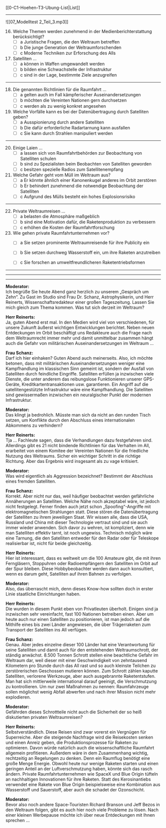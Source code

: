 [[0-C1-Hoehen-T3-Ubung-List|List]]

---

![[07_Modelltest 2_Teil_3.mp3]]

16. Welche Themen werden zunehmend in der Medienberichterstattung berücksichtigt?
    - [ ] a Juristische Fragen, die den Weltraum betreffen
    - [ ] b Die junge Generation der Weltraumforschenden
    - [ ] c Moderne Techniken zur Erforschung des Alls

17. Satelliten ...
    - [ ] a können in Waffen umgewandelt werden
    - [ ] b bilden eine Schwachstelle der Infrastruktur
    - [ ] c sind in der Lage, bestimmte Ziele anzugreifen

---

18. Die genannten Richtlinien für die Raumfahrt ...
    - [ ] a gelten auch im Fall kämpferischer Auseinandersetzungen
    - [ ] b möchten die Vereinten Nationen gern durchsetzen
    - [ ] c werden als zu wenig konkret angesehen

19. Welche Vorfälle kann es bei der Datenübertragung durch Satelliten geben?
    - [ ] a Ausspionierung durch andere Satelliten
    - [ ] b Die dafür erforderliche Radartarnung kann ausfallen
    - [ ] c Sie kann durch Strahlen manipuliert werden

---

20. Einige Laien ...
    - [ ] a lassen sich von Raumfahrtbehörden zur Beobachtung von Satelliten schulen
    - [ ] b sind zu Spezialisten beim Beobachten von Satelliten geworden
    - [ ] c besitzen spezielle Radios zum Satellitenempfang

21. Welche Gefahr geht vom Müll im Weltraum aus?
    - [ ] a Er könnte ähnlich einer Kanonenkugel anderes im Orbit zerstören
    - [ ] b Er behindert zunehmend die notwendige Beobachtung der Satelliten
    - [ ] c Aufgrund des Mülls besteht ein hohes Explosionsrisiko

---

22. Private Weltraumreisen ...
    - [ ] a belasten die Atmosphäre maßgeblich
    - [ ] b sind eine Motivation dafür, die Raketenproduktion zu verbessern
    - [ ] c erhöhen die Kosten der Raumfahrtforschung

23. Wie gehen private Raumfahrtunternehmen vor?
    - [ ] a Sie setzen prominente Weltraumreisende für ihre Publicity ein
    - [ ] b Sie setzen durchweg Wasserstoff ein, um ihre Raketen anzutreiben
    - [ ] c Sie forschen an umweltfreundlicheren Raketentriebsformen


---
---
---


**Moderator:**  
Ich begrüße Sie heute Abend ganz herzlich zu unserem „Gespräch um Zehn“. Zu Gast im Studio sind Frau Dr. Schanz, Astrophysikerin, und Herr Reinerts, Wissenschaftsredakteur einer großen Tageszeitung. Lassen Sie mich gleich zum Thema kommen. Was tut sich derzeit im Weltraum?

**Herr Reinerts:**  
Ja, guten Abend erst mal. In den Medien wird viel von verschiedenen, für unsere Zukunft äußerst wichtigen Entwicklungen berichtet. Neben neuen Entdeckungen im Orbit beschäftigt uns Redakteure auch die Frage nach dem Weltraumrecht immer mehr und damit unmittelbar zusammen hängt auch die Gefahr von militärischen Auseinandersetzungen im Weltraum …

**Frau Schanz:**  
Darf ich hier einhaken? Guten Abend auch meinerseits. Also, ich möchte betonen, dass mit militärischen Auseinandersetzungen weniger eine Kampfhandlung im klassischen Sinn gemeint ist, sondern der Ausfall von Satelliten durch feindliche Eingriffe. Satelliten erfüllen ja inzwischen viele Dienste, die unter anderem das reibungslose Funktionieren unserer GPS-Geräte, Kreditkartentransaktionen usw. garantieren. Ein Angriff auf die satellitengestützte Infrastruktur wäre eine Kampfhandlung. Die Satelliten sind gewissermaßen inzwischen ein neuralgischer Punkt der modernen Infrastruktur.

**Moderator:**  
Das klingt ja bedrohlich. Müsste man sich da nicht an den runden Tisch setzen, um Konflikte durch den Abschluss eines internationalen Abkommens zu verhindern?

**Herr Reinerts:**  
Tja … Fachleute sagen, dass die Verhandlungen dazu festgefahren sind. Allerdings gibt es 21 nicht bindende Richtlinien für das Verhalten im All, erarbeitet von einem Komitee der Vereinten Nationen für die friedliche Nutzung des Weltraums. Sicher ein wichtiger Schritt in die richtige Richtung. Aber das Ergebnis wird insgesamt als zu vage kritisiert.

**Moderator:**  
Was wird eigentlich als Aggression bezeichnet? Bestimmt der Abschluss eines fremden Satelliten.

**Frau Schanz:**  
Korrekt. Aber nicht nur das, weil häufiger beobachtet werden gefährliche Annäherungen an Satelliten. Welche Nähe noch akzeptabel wäre, ist jedoch nicht festgelegt. Ferner finden auch jetzt schon „Spoofing“-Angriffe mit elektromagnetischen Strahlungen statt. Diese stören die Datenübertragung der Satelliten zu ihrem jeweiligen Staat. Wir wissen alle, dass die USA, Russland und China mit dieser Technologie vertraut sind und sie auch immer wieder anwenden. Sich davor zu wehren, ist kompliziert, denn wie man Satelliten effektiv tarnt, ist noch ungewiss. Technisch möglich wäre eine Tarnung, die den Satelliten entweder für den Radar oder für Teleskope realisierbar ist, nicht für beide gleichzeitig.

**Herr Reinerts:**  
Hier ist interessant, dass es weltweit um die 100 Amateure gibt, die mit ihren Ferngläsern, Stoppuhren oder Radioempfängern den Satelliten im Orbit auf der Spur bleiben. Diese Hobbybeobachter werden dann auch konsultiert, wenn es darum geht, Satelliten auf ihren Bahnen zu verfolgen.

**Moderator:**  
Also, das überrascht mich, denn dieses Know-how sollten doch in erster Linie staatliche Einrichtungen haben.

**Herr Reinerts:**  
Die wurden in diesem Punkt eben von Privatleuten überholt. Einigen sind ja inzwischen sehr vereinfacht, fast 100 Nationen betreiben einen. Aber um heute auch nur einen Satelliten zu positionieren, ist man jedoch auf die Mithilfe eines bis zwei Länder angewiesen, die über Trägerraketen zum Transport der Satelliten ins All verfügen.

**Frau Schanz:**  
Genau. Aber jedes einzelne dieser 100 Länder hat eine Verantwortung für seine Satelliten und damit auch für den entstehenden Weltraumschrott, der ständig anwächst. 8.500 Tonnen Schrott stellen eine beachtliche Gefahr im Weltraum dar, weil dieser mit einer Geschwindigkeit von zehntausend Kilometern pro Stunde durch das All rast und so auch kleinste Teilchen zu zerstörerischen Geschossen mutieren können. Zum Schrott zählen kaputte Satelliten, verlorene Werkzeuge, aber auch ausgebrannte Raketentstufen. Man hat sich mittlerweile international darauf geeinigt, die Verschmutzung zu kontrollieren. Um nur zwei Maßnahmen zu nennen: Raumfahrzeuge sollen möglichst wenig Abfall abwerfen und nach ihrer Mission nicht mehr explodieren.

**Moderator:**  
Gefährden dieses Schrottteile nicht auch die Sicherheit der so heiß diskutierten privaten Weltraumreisen?

**Herr Reinerts:**  
Selbstverständlich. Diese Reisen sind zwar vorerst ein Vergnügen für Superreiche. Aber die steigende Nachfrage wird die Reisekosten senken und einen Anreiz geben, die Produktionsprozesse für Raketen zu optimieren. Davon würde natürlich auch die wissenschaftliche Raumfahrt allgemein profitieren. Außerdem wäre in dem Zusammenhang wichtig, rechtzeitig an Regelungen zu denken. Denn ein Raumflug benötigt eine große Menge Energie. Obwohl heute nur wenige Raketen starten und einen geringen Anteil an der Luftverschmutzung haben, könnte sich das rasch ändern. Private Raumfahrtunternehmen wie SpaceX und Blue Origin tüfteln an nachhaltigen Innovationen für ihre Raketen. Statt des Kerosinantiebs verwendet eine Rakete von Blue Origin beispielsweise eine Kombination aus Wasserstoff und Sauerstoff, aber auch die schadet der Ozonschicht.

**Moderator:**  
Bevor also noch andere Space-Touristen Richard Branson und Jeff Bezos in den Weltraum folgen, gibt es auch hier noch viele Probleme zu lösen. Nach einer kleinen Werbepause möchte ich über neue Entdeckungen mit Ihnen sprechen …
